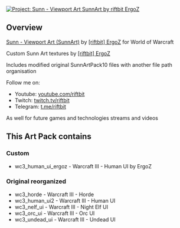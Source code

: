 
[![Project: Sunn - Viewport Art SunnArt by riftbit ErgoZ](https://cf.way2muchnoise.eu/full_423628_downloads.svg)](https://www.curseforge.com/wow/addons/sunnartergozpack)

## Overview

[Sunn - Viewport Art (SunnArt)](https://www.curseforge.com/wow/addons/sunnartergozpack) by [\[riftbit\] ErgoZ](https://www.curseforge.com/members/riftbit/projects) for World of Warcraft

Custom Sunn Art textures by [\[riftbit\] ErgoZ](https://www.curseforge.com/members/riftbit/projects)

Includes modified original SunnArtPack10 files with another file path organisation

Follow me on:

 - Youtube: [youtube.com/riftbit](https://youtube.com/riftbit)
 - Twitch: [twitch.tv/riftbit](https://www.twitch.tv/riftbit)
 - Telegram: [t.me/riftbit](https://t.me/riftbit)

As well for future games and technologies streams and videos

## This Art Pack contains

### Custom

 - wc3_human_ui_ergoz - Warcraft III - Human UI by ErgoZ

### Original reorganized

 - wc3_horde - Warcraft III - Horde
 - wc3_human_ui2 - Warcraft III - Human UI
 - wc3_nelf_ui - Warcraft III - Night Elf UI
 - wc3_orc_ui - Warcraft III - Orc UI
 - wc3_undead_ui - Warcraft III - Undead UI

